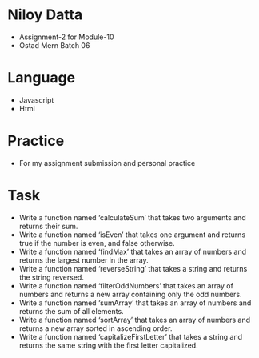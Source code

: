 # Niloy Datta
- Assignment-2 for Module-10
- Ostad Mern Batch 06

# Language
- Javascript
- Html

  
# Practice
- For my assignment submission and personal practice

# Task
- Write a function named ‘calculateSum’ that takes two arguments and returns their sum.
- Write a function named ‘isEven’ that takes one argument and returns true if the number is even, and false otherwise.
- Write a function named ‘findMax’ that takes an array of numbers and returns the largest number in the array.
- Write a function named ‘reverseString’ that takes a string and returns the string reversed.
- Write a function named ‘filterOddNumbers’ that takes an array of numbers and returns a new array containing only the odd numbers.
- Write a function named ‘sumArray’ that takes an array of numbers and returns the sum of all elements.
- Write a function named ‘sortArray’ that takes an array of numbers and returns a new array sorted in ascending order.
- Write a function named ‘capitalizeFirstLetter’ that takes a string and returns the same string with the first letter capitalized.
